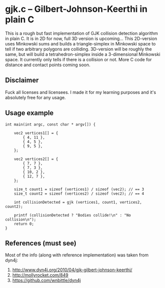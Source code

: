 # gjk.c – Gilbert-Johnson-Keerthi in plain C
This is a rough but fast implementation of GJK collision detection algorithm in plain C. It is in 2D for now, full 3D version is upcoming... This 2D-version uses Minkowski sums and builds a triangle-simplex in Minkowski space to tell if two arbitrary polygons are colliding. 3D-version will be roughly the same, but will build a tetrahedron-simplex inside a 3-dimensional Minkowski space. It currently only tells if there is a collision or not. More C code for distance and contact points coming soon.

## Disclaimer
Fuck all licenses and licensees. I made it for my learning purposes and it's absolutely free for any usage.

## Usage example
```
int main(int argc, const char * argv[]) {
    
    vec2 vertices1[] = {
        { 4, 11 },
        { 4, 5 },
        { 9, 5 },
    };
    
    vec2 vertices2[] = {
        { 7, 7 },
        { 7, 3 },
        { 10, 2 },
        { 12, 7 },
    };

    size_t count1 = sizeof (vertices1) / sizeof (vec2); // == 3
    size_t count2 = sizeof (vertices2) / sizeof (vec2); // == 4
    
    int collisionDetected = gjk (vertices1, count1, vertices2, count2);
    
    printf (collisionDetected ? "Bodies collide!\n" : "No collision\n");
    return 0;
}
```
## References (must see)
Most of the info (along with reference implementation) was taken from dyn4j:

1. http://www.dyn4j.org/2010/04/gjk-gilbert-johnson-keerthi/
2. http://mollyrocket.com/849
3. https://github.com/wnbittle/dyn4j

